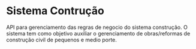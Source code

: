 # Sistema Contrução

API para gerenciamento das regras de negocio do sistema construção. O sistema tem como objetivo auxiliar o gerenciamento de obras/reformas de construção civil de pequenos e medio porte.
